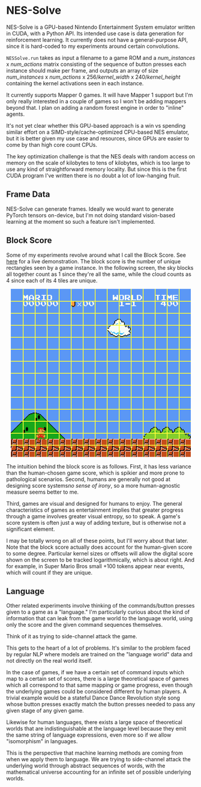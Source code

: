 
NES-Solve
==

NES-Solve is a GPU-based Nintendo Entertainment System emulator written in CUDA, with a Python API. Its intended use case is data generation for reinforcement learning. It currently does not have a general-purpose API, since it is hard-coded to my experiments around certain convolutions.

`NESSolve.run` takes as input a filename to a game ROM and a *num_instances* x *num_actions* matrix consisting of the sequence of button presses each instance should make per frame, and outputs an array of size *num_instances* x *num_actions* x 256/*kernel_width* x 240/*kernel_height* containing the kernel activations seen in each instance.

It currently supports Mapper 0 games. It will have Mapper 1 support but I'm only really interested in a couple of games so I won't be adding mappers beyond that. I plan on adding a random forest engine in order to "inline" agents.

It's not yet clear whether this GPU-based approach is a win vs spending similar effort on a SIMD-style/cache-optimized CPU-based NES emulator, but it is better given my use case and resources, since GPUs are easier to come by than high core count CPUs.

The key optimization challenge is that the NES deals with random access on memory on the scale of kilobytes to tens of kilobytes, which is too large to use any kind of straightforward memory locality. But since this is the first CUDA program I've written there is no doubt a lot of low-hanging fruit.

Frame Data
---

NES-Solve can generate frames. Ideally we would want to generate PyTorch tensors on-device, but I'm not doing standard vision-based learning at the moment so such a feature isn't implemented.

Block Score
--

Some of my experiments revolve around what I call the Block Score. See [here](http://ec2-54-176-62-21.us-west-1.compute.amazonaws.com/) for a live demonstration. The block score is the number of unique rectangles seen by a game instance. In the following screen, the sky blocks all together count as 1 since they're all the same, while the cloud counts as 4 since each of its 4 tiles are unique.

<p align="center">
    <img src="notebooks/grid.png">
</p>

The intuition behind the block score is as follows. First, it has less variance than the human-chosen game score, which is spikier and more prone to pathological scenarios. Second, humans are generally not good at designing score systems<i>no sense of irony</i>, so a more human-agnostic measure seems better to me.

Third, games are visual and designed for humans to enjoy. The general characteristics of games as entertainment implies that greater progress through a game involves greater visual entropy, so to speak. A game's score system is often just a way of adding texture, but is otherwise not a significant element.

I may be totally wrong on all of these points, but I'll worry about that later. Note that the block score actually does account for the human-given score to some degree. Particular kernel sizes or offsets will allow the digital score shown on the screen to be tracked logarithmically, which is about right. And for example, in Super Mario Bros small +100 tokens appear near events, which will count if they are unique.

Language
--

Other related experiments involve thinking of the commands/button presses given to a game as a "language." I'm particularly curious about the kind of information that can leak from the game world to the language world, using only the score and the given command sequences themselves.

Think of it as trying to side-channel attack the game.

This gets to the heart of a lot of problems. It's similar to the problem faced by regular NLP where models are trained on the "language world" data and not directly on the real world itself.

In the case of games, if we have a certain set of command inputs which map to a certain set of scores, there is a large theoretical space of games which all correspond to that same mapping or game progress, even though the underlying games could be considered different by human players. A trivial example would be a stateful Dance Dance Revolution style song whose button presses exactly match the button presses needed to pass any given stage of any given game.

Likewise for human languages, there exists a large space of theoretical worlds that are indistinguishable at the language level because they emit the same string of language expressions, even more so if we allow "isomorphism" in languages.

This is the perspective that machine learning methods are coming from when we apply them to language. We are trying to side-channel attack the underlying world through abstract sequences of words, with the mathematical universe accounting for an infinite set of possible underlying worlds.
